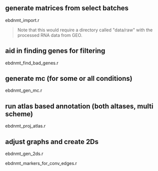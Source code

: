 
## generate matrices from select batches
ebdnmt_import.r

> Note that this would require a directory called "data/raw" with the processed RNA data from GEO.  

## aid in finding genes for filtering
ebdnmt_find_bad_genes.r

## generate mc (for some or all conditions)
ebdnmt_gen_mc.r

## run atlas based annotation (both altases, multi scheme)
ebdnmt_proj_atlas.r

## adjust graphs and create 2Ds
ebdnmt_gen_2ds.r

ebdnmt_markers_for_conv_edges.r

